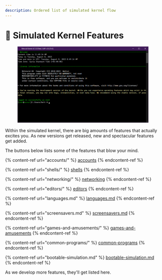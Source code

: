 ```yaml
---
description: Ordered list of simulated kernel flow
---
```


# 🌟 Simulated Kernel Features

<figure><img src="../../.gitbook/assets/image (1).png" alt=""><figcaption></figcaption></figure>

Within the simulated kernel, there are big amounts of features that actually excites you. As new versions get released, new and spectacular features get added.

The buttons below lists some of the features that blow your mind.

{% content-ref url="accounts/" %}
[accounts](accounts/)
{% endcontent-ref %}

{% content-ref url="shells/" %}
[shells](shells/)
{% endcontent-ref %}

{% content-ref url="networking/" %}
[networking](networking/)
{% endcontent-ref %}

{% content-ref url="editors/" %}
[editors](editors/)
{% endcontent-ref %}

{% content-ref url="languages.md" %}
[languages.md](languages.md)
{% endcontent-ref %}

{% content-ref url="screensavers.md" %}
[screensavers.md](screensavers.md)
{% endcontent-ref %}

{% content-ref url="games-and-amusements/" %}
[games-and-amusements](games-and-amusements/)
{% endcontent-ref %}

{% content-ref url="common-programs/" %}
[common-programs](common-programs/)
{% endcontent-ref %}

{% content-ref url="bootable-simulation.md" %}
[bootable-simulation.md](bootable-simulation.md)
{% endcontent-ref %}

As we develop more features, they'll get listed here.
